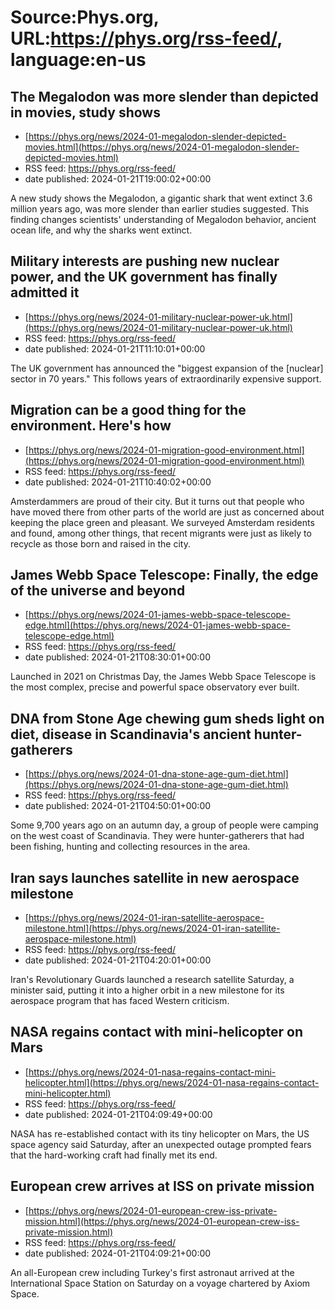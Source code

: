 # Source:Phys.org, URL:https://phys.org/rss-feed/, language:en-us

## The Megalodon was more slender than depicted in movies, study shows
 - [https://phys.org/news/2024-01-megalodon-slender-depicted-movies.html](https://phys.org/news/2024-01-megalodon-slender-depicted-movies.html)
 - RSS feed: https://phys.org/rss-feed/
 - date published: 2024-01-21T19:00:02+00:00

A new study shows the Megalodon, a gigantic shark that went extinct 3.6 million years ago, was more slender than earlier studies suggested. This finding changes scientists' understanding of Megalodon behavior, ancient ocean life, and why the sharks went extinct.

## Military interests are pushing new nuclear power, and the UK government has finally admitted it
 - [https://phys.org/news/2024-01-military-nuclear-power-uk.html](https://phys.org/news/2024-01-military-nuclear-power-uk.html)
 - RSS feed: https://phys.org/rss-feed/
 - date published: 2024-01-21T11:10:01+00:00

The UK government has announced the "biggest expansion of the [nuclear] sector in 70 years." This follows years of extraordinarily expensive support.

## Migration can be a good thing for the environment. Here's how
 - [https://phys.org/news/2024-01-migration-good-environment.html](https://phys.org/news/2024-01-migration-good-environment.html)
 - RSS feed: https://phys.org/rss-feed/
 - date published: 2024-01-21T10:40:02+00:00

Amsterdammers are proud of their city. But it turns out that people who have moved there from other parts of the world are just as concerned about keeping the place green and pleasant. We surveyed Amsterdam residents and found, among other things, that recent migrants were just as likely to recycle as those born and raised in the city.

## James Webb Space Telescope: Finally, the edge of the universe and beyond
 - [https://phys.org/news/2024-01-james-webb-space-telescope-edge.html](https://phys.org/news/2024-01-james-webb-space-telescope-edge.html)
 - RSS feed: https://phys.org/rss-feed/
 - date published: 2024-01-21T08:30:01+00:00

Launched in 2021 on Christmas Day, the James Webb Space Telescope is the most complex, precise and powerful space observatory ever built.

## DNA from Stone Age chewing gum sheds light on diet, disease in Scandinavia's ancient hunter-gatherers
 - [https://phys.org/news/2024-01-dna-stone-age-gum-diet.html](https://phys.org/news/2024-01-dna-stone-age-gum-diet.html)
 - RSS feed: https://phys.org/rss-feed/
 - date published: 2024-01-21T04:50:01+00:00

Some 9,700 years ago on an autumn day, a group of people were camping on the west coast of Scandinavia. They were hunter-gatherers that had been fishing, hunting and collecting resources in the area.

## Iran says launches satellite in new aerospace milestone
 - [https://phys.org/news/2024-01-iran-satellite-aerospace-milestone.html](https://phys.org/news/2024-01-iran-satellite-aerospace-milestone.html)
 - RSS feed: https://phys.org/rss-feed/
 - date published: 2024-01-21T04:20:01+00:00

Iran's Revolutionary Guards launched a research satellite Saturday, a minister said, putting it into a higher orbit in a new milestone for its aerospace program that has faced Western criticism.

## NASA regains contact with mini-helicopter on Mars
 - [https://phys.org/news/2024-01-nasa-regains-contact-mini-helicopter.html](https://phys.org/news/2024-01-nasa-regains-contact-mini-helicopter.html)
 - RSS feed: https://phys.org/rss-feed/
 - date published: 2024-01-21T04:09:49+00:00

NASA has re-established contact with its tiny helicopter on Mars, the US space agency said Saturday, after an unexpected outage prompted fears that the hard-working craft had finally met its end.

## European crew arrives at ISS on private mission
 - [https://phys.org/news/2024-01-european-crew-iss-private-mission.html](https://phys.org/news/2024-01-european-crew-iss-private-mission.html)
 - RSS feed: https://phys.org/rss-feed/
 - date published: 2024-01-21T04:09:21+00:00

An all-European crew including Turkey's first astronaut arrived at the International Space Station on Saturday on a voyage chartered by Axiom Space.

